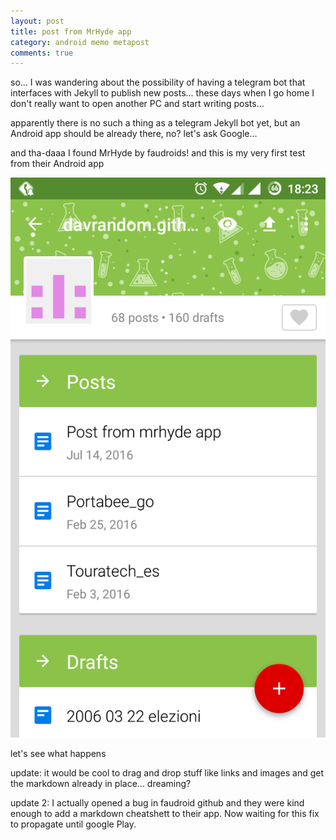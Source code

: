 ```yaml
---
layout: post
title: post from MrHyde app
category: android memo metapost
comments: true
---
```


so... I was wandering about the possibility of having a telegram bot that interfaces with Jekyll to publish new posts...
these days when I go home I don't really want to open another PC and start writing posts...

apparently there is no such a thing as a telegram Jekyll bot yet, but an Android app should be already there, no? let's ask Google...

and tha-daaa I found MrHyde by faudroids! and this is my very first test from their Android app

![screenshot](/images/mrhyde.png)

let's see what happens

update: it would be cool to drag and drop stuff like links and images and get the markdown already in place... dreaming?

update 2: I actually opened a bug in faudroid github and they were kind enough to add a markdown cheatshett to their app. Now waiting for this fix to propagate until google Play.
